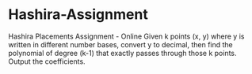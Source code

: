 # Hashira-Assignment
Hashira Placements Assignment - Online
Given k points (x, y) where y is written in different number bases, convert y to decimal, then find the polynomial of degree (k-1) that exactly passes through those k points. Output the coefficients.
